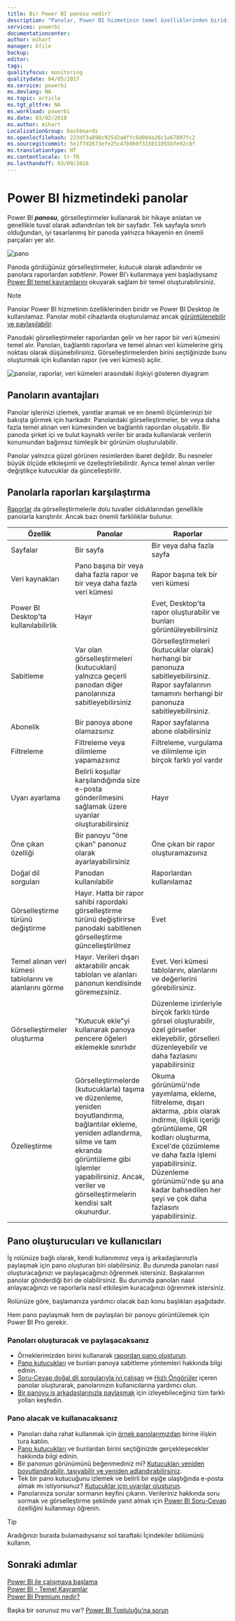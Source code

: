 ```yaml
---
title: Bir Power BI panosu nedir?
description: "Panolar, Power BI hizmetinin temel özelliklerinden biridir."
services: powerbi
documentationcenter: 
author: mihart
manager: kfile
backup: 
editor: 
tags: 
qualityfocus: monitoring
qualitydate: 04/05/2017
ms.service: powerbi
ms.devlang: NA
ms.topic: article
ms.tgt_pltfrm: NA
ms.workload: powerbi
ms.date: 03/02/2018
ms.author: mihart
LocalizationGroup: Dashboards
ms.openlocfilehash: 223df3a898c925d2a8ffc6d004a26c1a67807fc2
ms.sourcegitcommit: 5e1f7d2673efe25c47b9b9f315011055bfe92c8f
ms.translationtype: HT
ms.contentlocale: tr-TR
ms.lasthandoff: 03/09/2018
---
```

# <a name="dashboards-in-power-bi-service"></a>Power BI hizmetindeki panolar

Power BI ***panosu***, görselleştirmeler kullanarak bir hikaye anlatan ve genellikle tuval olarak adlandırılan tek bir sayfadır. Tek sayfayla sınırlı olduğundan, iyi tasarlanmış bir panoda yalnızca hikayenin en önemli parçaları yer alır.

![pano](media/service-dashboards/power-bi-dashboard2.png)

Panoda gördüğünüz görselleştirmeler, *kutucuk* olarak adlandırılır ve panolara raporlardan *sabitlenir*. Power BI'ı kullanmaya yeni başladıysanız [Power BI temel kavramlarını](service-basic-concepts.md) okuyarak sağlam bir temel oluşturabilirsiniz.

> [!NOTE]
> Panolar Power BI hizmetinin özelliklerinden biridir ve Power BI Desktop ile kullanılamaz. Panolar mobil cihazlarda oluşturulamaz ancak [görüntülenebilir ve paylaşılabilir](mobile-apps-view-dashboard.md).
> 
> 

Panodaki görselleştirmeler raporlardan gelir ve her rapor bir veri kümesini temel alır. Panoları, bağlantılı raporlara ve temel alınan veri kümelerine giriş noktası olarak düşünebilirsiniz. Görselleştirmelerden birini seçtiğinizde bunu oluşturmak için kullanılan rapor (ve veri kümesi) açılır.

![panolar, raporlar, veri kümeleri arasındaki ilişkiyi gösteren diyagram](media/service-dashboards/power-bi-diagram.png)

## <a name="advantages-of-dashboards"></a>Panoların avantajları
Panolar işlerinizi izlemek, yanıtlar aramak ve en önemli ölçümlerinizi bir bakışta görmek için harikadır. Panolardaki görselleştirmeler, bir veya daha fazla temel alınan veri kümesinden ve bağlantılı rapordan oluşabilir. Bir panoda şirket içi ve bulut kaynaklı veriler bir arada kullanılarak verilerin konumundan bağımsız tümleşik bir görünüm oluşturulabilir.

Panolar yalnızca güzel görünen resimlerden ibaret değildir. Bu nesneler büyük ölçüde etkileşimli ve özelleştirilebilirdir. Ayrıca temel alınan veriler değiştikçe kutucuklar da güncelleştirilir.

## <a name="dashboards-versus-reports"></a>Panolarla raporları karşılaştırma
[Raporlar](service-reports.md) da görselleştirmelerle dolu tuvaller olduklarından genellikle panolarla karıştırılır. Ancak bazı önemli farklılıklar bulunur.

| **Özellik** | **Panolar** | **Raporlar** |
| --- | --- | --- |
| Sayfalar |Bir sayfa |Bir veya daha fazla sayfa |
| Veri kaynakları |Pano başına bir veya daha fazla rapor ve bir veya daha fazla veri kümesi |Rapor başına tek bir veri kümesi |
| Power BI Desktop'ta kullanılabilirlik |Hayır |Evet, Desktop'ta rapor oluşturabilir ve bunları görüntüleyebilirsiniz |
| Sabitleme |Var olan görselleştirmeleri (kutucukları) yalnızca geçerli panodan diğer panolarınıza sabitleyebilirsiniz |Görselleştirmeleri (kutucuklar olarak) herhangi bir panonuza sabitleyebilirsiniz. Rapor sayfalarının tamamını herhangi bir panonuza sabitleyebilirsiniz. |
| Abonelik |Bir panoya abone olamazsınız |Rapor sayfalarına abone olabilirsiniz |
| Filtreleme |Filtreleme veya dilimleme yapamazsınız |Filtreleme, vurgulama ve dilimleme için birçok farklı yol vardır |
| Uyarı ayarlama |Belirli koşullar karşılandığında size e-posta gönderilmesini sağlamak üzere uyarılar oluşturabilirsiniz |Hayır |
| Öne çıkan özelliği |Bir panoyu "öne çıkan" panonuz olarak ayarlayabilirsiniz |Öne çıkan bir rapor oluşturamazsınız |
| Doğal dil sorguları |Panodan kullanılabilir |Raporlardan kullanılamaz |
| Görselleştirme türünü değiştirme |Hayır. Hatta bir rapor sahibi rapordaki görselleştirme türünü değiştirirse panodaki sabitlenen görselleştirme güncelleştirilmez |Evet |
| Temel alınan veri kümesi tablolarını ve alanlarını görme |Hayır. Verileri dışarı aktarabilir ancak tabloları ve alanları panonun kendisinde göremezsiniz. |Evet. Veri kümesi tablolarını, alanlarını ve değerlerini görebilirsiniz. |
| Görselleştirmeler oluşturma |"Kutucuk ekle"yi kullanarak panoya pencere öğeleri eklemekle sınırlıdır |Düzenleme izinleriyle birçok farklı türde görsel oluşturabilir, özel görseller ekleyebilir, görselleri düzenleyebilir ve daha fazlasını yapabilirsiniz |
| Özelleştirme |Görselleştirmelerde (kutucuklarla) taşıma ve düzenleme, yeniden boyutlandırma, bağlantılar ekleme, yeniden adlandırma, silme ve tam ekranda görüntüleme gibi işlemler yapabilirsiniz. Ancak, veriler ve görselleştirmelerin kendisi salt okunurdur. |Okuma görünümü'nde yayımlama, ekleme, filtreleme, dışarı aktarma, .pbix olarak indirme, ilişkili içeriği görüntüleme, QR kodları oluşturma, Excel'de çözümleme ve daha fazla işlemi yapabilirsiniz.  Düzenleme görünümü'nde şu ana kadar bahsedilen her şeyi ve çok daha fazlasını yapabilirsiniz. |

## <a name="dashboard-creators-and-dashboard-consumers"></a>Pano oluşturucuları ve kullanıcıları
İş rolünüze bağlı olarak, kendi kullanımınız veya iş arkadaşlarınızla paylaşmak için pano oluşturan biri olabilirsiniz. Bu durumda panoları nasıl oluşturacağınızı ve paylaşacağınızı öğrenmek istersiniz. Başkalarının panolar gönderdiği biri de olabilirsiniz. Bu durumda panoları nasıl anlayacağınızı ve raporlarla nasıl etkileşim kuracağınızı öğrenmek istersiniz.

Rolünüze göre, başlamanıza yardımcı olacak bazı konu başlıkları aşağıdadır.

Hem pano paylaşmak hem de paylaşılan bir panoyu görüntülemek için Power BI Pro gerekir.

### <a name="if-you-will-be-creating-and-sharing-dashboards"></a>Panoları oluşturacak ve paylaşacaksanız
* Örneklerimizden birini kullanarak [rapordan pano oluşturun](service-dashboard-create.md).
* [Pano kutucukları](service-dashboard-tiles.md) ve bunları panoya sabitleme yöntemleri hakkında bilgi edinin.
* [Soru-Cevap doğal dil sorgularıyla iyi çalışan](service-prepare-data-for-q-and-a.md) ve [Hızlı Öngörüler](service-insights-optimize.md) içeren panolar oluşturarak, panolarınızın kullanıcılarına yardımcı olun.
* [Bir panoyu iş arkadaşlarınızla paylaşmak](service-how-to-collaborate-distribute-dashboards-reports.md) için izleyebileceğiniz tüm farklı yolları keşfedin.

### <a name="if-you-will-be-receiving-and-consuming-dashboards"></a>Pano alacak ve kullanacaksanız
* Panoları daha rahat kullanmak için [örnek panolarımızdan](sample-tutorial-connect-to-the-samples.md) birine ilişkin tura katılın.
* [Pano kutucukları](service-dashboard-tiles.md) ve bunlardan birini seçtiğinizde gerçekleşecekler hakkında bilgi edinin.
* Bir panonun görünümünü beğenmediniz mi?  [Kutucukları yeniden boyutlandırabilir, taşıyabilir ve yeniden adlandırabilirsiniz](service-dashboard-edit-tile.md).
* Tek bir pano kutucuğunu izlemek ve belirli bir eşiğe ulaştığında e-posta almak mı istiyorsunuz? [Kutucuklar için uyarılar oluşturun](service-set-data-alerts.md).
* Panolarınıza sorular sormanın keyfini çıkarın. Verileriniz hakkında soru sormak ve görselleştirme şeklinde yanıt almak için [Power BI Soru-Cevap](power-bi-tutorial-q-and-a.md) özelliğini kullanmayı öğrenin.

> [!TIP]
> Aradığınızı burada bulamadıysanız sol taraftaki İçindekiler bölümünü kullanın.
> 
> 

## <a name="next-steps"></a>Sonraki adımlar
[Power BI ile çalışmaya başlama](service-get-started.md)  
[Power BI - Temel Kavramlar](service-basic-concepts.md)  
[Power BI Premium nedir?](service-premium.md)  

Başka bir sorunuz mu var? [Power BI Topluluğu'na sorun](http://community.powerbi.com/)

